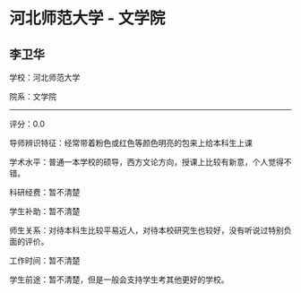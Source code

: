 # 河北师范大学 - 文学院

## 李卫华

学校：河北师范大学

院系：文学院

* * *

评分：0.0

导师辨识特征：经常带着粉色或红色等颜色明亮的包来上给本科生上课

学术水平：普通一本学校的硕导，西方文论方向，授课上比较有新意，个人觉得不错。

科研经费：暂不清楚

学生补助：暂不清楚

师生关系：对待本科生比较平易近人，对待本校研究生也较好，没有听说过特别负面的评价。

工作时间：暂不清楚

学生前途：暂不清楚，但是一般会支持学生考其他更好的学校。